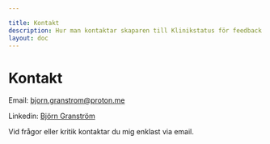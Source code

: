 ```yaml
---

title: Kontakt
description: Hur man kontaktar skaparen till Klinikstatus för feedback eller frågor.
layout: doc
---
```


<style>
gr { color: #30a46c }
re { color: #C70039 }
ye { color: #D6AB1E }
bl { color: #0CDFF2 }
</style>

# Kontakt

Email: bjorn.granstrom@proton.me  
<!---- target="_blank" ser till att ny tab öppnas när man trycker på länken -->
Linkedin: <a href="https://www.linkedin.com/in/bjgr/" target="_blank">Björn Granström</a>


Vid frågor eller kritik kontaktar du mig enklast via email.
